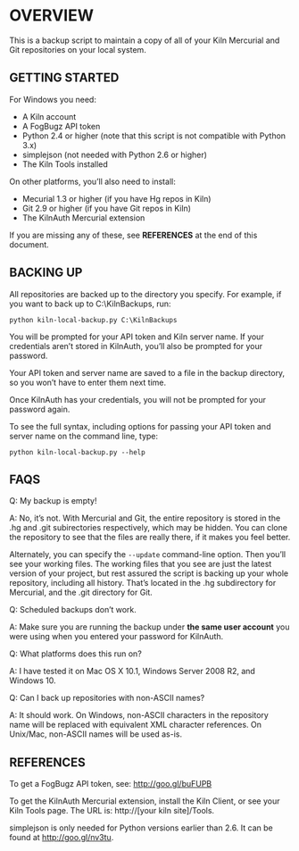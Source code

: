 ﻿# OVERVIEW

This is a backup script to maintain a copy of all of your Kiln Mercurial and Git 
repositories on your local system.

## GETTING STARTED

For Windows you need:

* A Kiln account
* A FogBugz API token
* Python 2.4 or higher (note that this script is not compatible with Python 3.x)
* simplejson (not needed with Python 2.6 or higher)
* The Kiln Tools installed

On other platforms, you’ll also need to install:

* Mecurial 1.3 or higher (if you have Hg repos in Kiln)
* Git 2.9 or higher (if you have Git repos in Kiln)
* The KilnAuth Mercurial extension

If you are missing any of these, see **REFERENCES** at the end of this document.

## BACKING UP

All repositories are backed up to the directory you specify. For example, if
you want to back up to C:\KilnBackups, run:

`python kiln-local-backup.py C:\KilnBackups`

You will be prompted for your API token and Kiln server name. If your 
credentials aren’t stored in KilnAuth, you’ll also be prompted for your 
password.

Your API token and server name are saved to a file in the backup directory,
so you won’t have to enter them next time.

Once KilnAuth has your credentials, you will not be prompted for your
password again.

To see the full syntax, including options for passing your API token and
server name on the command line, type:

`python kiln-local-backup.py --help`

## FAQS

Q: My backup is empty!

A: No, it’s not. With Mercurial and Git, the entire repository is stored 
in the .hg and .git subirectories respectively, which may be hidden.
You can clone the repository to see that the files are really there, 
if it makes you feel better.

Alternately, you can specify the `--update` command-line option. Then you’ll
see your working files. The working files that you see are just the latest
version of your project, but rest assured the script is backing up your
whole repository, including all history. That’s located in the .hg
subdirectory for Mercurial, and the .git directory for Git.


Q: Scheduled backups don’t work.

A: Make sure you are running the backup under **the same user account** you were
using when you entered your password for KilnAuth.


Q: What platforms does this run on?

A: I have tested it on Mac OS X 10.1, Windows Server 2008 R2, and Windows 10.


Q: Can I back up repositories with non-ASCII names?

A: It should work. On Windows, non-ASCII characters in the repository name
will be replaced with equivalent XML character references. On Unix/Mac,
non-ASCII names will be used as-is.

## REFERENCES

To get a FogBugz API token, see: http://goo.gl/buFUPB

To get the KilnAuth Mercurial extension, install the Kiln Client, or see your
Kiln Tools page. The URL is: http://[your kiln site]/Tools.

simplejson is only needed for Python versions earlier than 2.6. It can be
found at http://goo.gl/nv3tu.